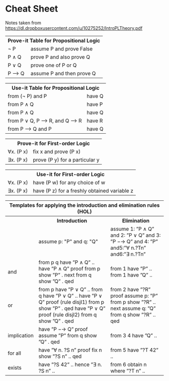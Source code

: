 # Cheat Sheet
Notes taken from https://dl.dropboxusercontent.com/u/10275252/IntroPLTheory.pdf


<table>
  <tr>
    <th colspan="2">Prove-it Table for Propositional Logic</th>
  </tr>
  <tr>
    <td>¬ P</td>
    <td>assume P and prove False</td>
  </tr>
  <tr>
    <td>P ∧ Q</td>
    <td>prove P and also prove Q</td>
  </tr>
  <tr>
    <td>P ∨ Q</td>
    <td>prove one of P or Q</td>
  </tr>
  <tr>
    <td>P ⟶ Q</td>
    <td>assume P and then prove Q</td>
  </tr>
</table>

<table>
  <tr>
    <th colspan="2">Use-it Table for Propositional Logic</th>
  </tr>
  <tr>
    <td>from (¬ P) and P </td>
    <td>have Q</td>
  </tr>
  <tr>
    <td>from P ∧ Q </td>
    <td>have P</td>
  </tr>
  <tr>
    <td>from P ∧ Q</td>
    <td>have Q</td>
  </tr>
  <tr>
    <td>from P ∨ Q, P ⟶ R, and Q ⟶ R</td>
    <td>have R</td>
  </tr>
  <tr>
    <td>from P ⟶ Q and P</td>
    <td>have Q</td>
  </tr>
</table>

<table>
  <tr>
    <th colspan="2">Prove-it for First-order Logic</th>
  </tr>
  <tr>
    <td>∀x. (P x)</td>
    <td>fix x and prove (P x)</td>
  </tr>
  <tr>
    <td>∃x. (P x)</td>
    <td>prove (P y) for a particular y</td>
  </tr>
</table>

<table>
  <tr>
    <th colspan="2">Use-it for First-order Logic</th>
  </tr>
  <tr>
    <td>∀x. (P x)</td>
    <td>have (P w) for any choice of w</td>
  </tr>
  <tr>
    <td>∃x. (P x)</td>
    <td>have (P z) for a freshly obtained variable z</td>
  </tr>
</table>

<table>
  <tr>
    <th colspan="3">Templates for applying the introduction and elimination rules (HOL)</th>
  </tr>
  <tr>
    <th></th>
    <th>Introduction</th>
    <th>Elimination</th>
  </tr>
  <tr>
    <td>  </td>
    <td>assume p: "P" and q: "Q"</td>
    <td>assume 1: ”P ∧ Q” and 2: ”P ∨ Q” and 3: ”P −→ Q” and 4: ”P” and5:”∀ n.?Tn” and6:”∃ n.?Tn”</td>
  </tr>
  <tr>
    <td>and</td>
    <td>from p q have ”P ∧ Q” ..
have ”P ∧ Q” proof
from p show ”P” . next
from q show ”Q” . qed</td>
    <td>from 1 have ”P” .. from 1 have ”Q” ..</td>
  </tr>
  <tr>
    <td>or</td>
    <td>from p have ”P ∨ Q” .. from q have ”P ∨ Q” ..
have ”P ∨ Q” proof (rule disjI1)
from p show ”P” . qed
have ”P ∨ Q” proof (rule disjI2)
from q show ”Q” . qed</td>
    <td>from 2 have ”?R” proof
assume p: ”P”
from p show ”?R” .. next
assume q: ”Q”
from q show ”?R” .. qed</td>
  </tr>
  <tr>
    <td>implication</td>
    <td>have ”P −→ Q” proof
assume ”P”
from q show ”Q” . qed
</td>
    <td>from 3 4 have ”Q” ..</td>
  </tr>
  <tr>
    <td>for all</td>
    <td>have ”∀ n. ?S n” proof
fix n
show ”?S n” .. qed</td>
    <td>from 5 have ”?T 42” ..</td>
  </tr>
  <tr>
    <td>exists </td>
    <td>have ”?S 42” .. hence ”∃ n. ?S n” ..</td>
    <td>from 6 obtain n where ”?T n” ..</td>
  </tr>
</table>
